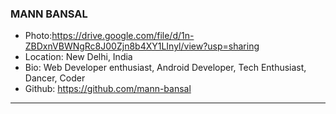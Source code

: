 ### MANN BANSAL
- Photo:https://drive.google.com/file/d/1n-ZBDxnVBWNgRc8J00Zjn8b4XY1LInyl/view?usp=sharing
- Location: New Delhi, India
- Bio: Web Developer enthusiast, Android Developer, Tech Enthusiast, Dancer, Coder
- Github: https://github.com/mann-bansal
***
